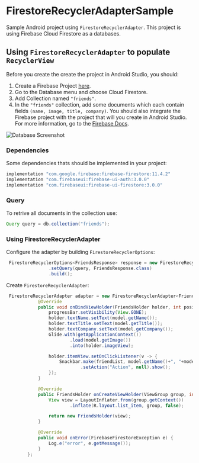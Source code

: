 # FirestoreRecyclerAdapterSample
Sample Android project using `FirestoreRecyclerAdapter`. This project is using Firebase Cloud Firestore as a databases.

## Using `FirestoreRecyclerAdapter` to populate `RecyclerView`
Before you create the create the project in Android Studio, you should:
1. Create a Firebase Project [here][firestore-console].
2. Go to the Database menu and choose Cloud Firestore.
3. Add Collection named `"friends"`.
4. In the `"friends"` collection, add some documents which each contain fields `(name, image, title, company)`.
You should also integrate the Firebase project with the project that will you create in Android Studio. For more information, go to the [Firebase Docs][firestore-docs].

![Database Screenshot](https://camo.githubusercontent.com/81acb10651559a4fd2e2e0cdc26668af55b7cb63/68747470733a2f2f692e696d6775722e636f6d2f6f6c45446e68762e706e67)

### Dependencies
Some dependencies thats should be implemented in your project:
```gradle
implementation "com.google.firebase:firebase-firestore:11.4.2"
implementation "com.firebaseui:firebase-ui-auth:3.0.0"
implementation "com.firebaseui:firebase-ui-firestore:3.0.0"
```
### Query
To retrive all documents in the collection use:
```java
Query query = db.collection("friends");
```
### Using FirestoreRecyclerAdapter
Configure the adapter by building `FirestoreRecyclerOptions`:
```java
 FirestoreRecyclerOptions<FriendsResponse> response = new FirestoreRecyclerOptions.Builder<FriendsResponse>()
                .setQuery(query, FriendsResponse.class)
                .build();
```

Create `FirestoreRecyclerAdapter`:
```java
 FirestoreRecyclerAdapter adapter = new FirestoreRecyclerAdapter<FriendsResponse, FriendsHolder>(response) {
            @Override
            public void onBindViewHolder(FriendsHolder holder, int position, FriendsResponse model) {
                progressBar.setVisibility(View.GONE);
                holder.textName.setText(model.getName());
                holder.textTitle.setText(model.getTitle());
                holder.textCompany.setText(model.getCompany());
                Glide.with(getApplicationContext())
                        .load(model.getImage())
                        .into(holder.imageView);

                holder.itemView.setOnClickListener(v -> {
                    Snackbar.make(friendList, model.getName()+", "+model.getTitle()+" at "+model.getCompany(), Snackbar.LENGTH_LONG)
                            .setAction("Action", null).show();
                });
            }

            @Override
            public FriendsHolder onCreateViewHolder(ViewGroup group, int i) {
                View view = LayoutInflater.from(group.getContext())
                        .inflate(R.layout.list_item, group, false);

                return new FriendsHolder(view);
            }

            @Override
            public void onError(FirebaseFirestoreException e) {
                Log.e("error", e.getMessage());
            }
        };
```


[firestore-console]: https://console.firebase.google.com/u/0/
[firestore-docs]: https://firebase.google.com/docs/firestore/
